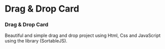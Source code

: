 # Drag & Drop Card
### Drag & Drop Card
Beautiful and simple drag and drop project using Html, Css and JavaScript using the library (SortableJS).
